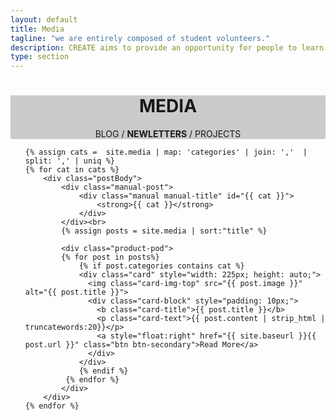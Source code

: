 ```yaml
---
layout: default
title: Media
tagline: "we are entirely composed of student volunteers."
description: CREATE aims to provide an opportunity for people to learn practical skills in engineering, invention and design, and collaborate on ideas and projects.
type: section
---
```



<style type="text/css">
.team-cover {
  background-image: linear-gradient( rgba(0, 0, 0, 0.2), rgba(0, 0, 0, 0.2) ), url(/images/Cover/media.jpg);
	background-attachment: fixed;
}
</style>

<div class="jumbotron general-cover team-cover" >
  <div class="wrapper">
    <center>
      <h1><b>MEDIA</b></h1>
      <span>BLOG / <b>NEWLETTERS</b> / PROJECTS</span>
    </center>
  </div>
</div>

<div class="wrapper">


<ul class="post-list">

	{% assign cats =  site.media | map: 'categories' | join: ','  | split: ',' | uniq %}
    {% for cat in cats %}
	    <div class="postBody">
			<div class="manual-post">
				<div class="manual manual-title" id="{{ cat }}">
			 		<strong>{{ cat }}</strong>
				</div>
			</div><br>
			{% assign posts = site.media | sort:"title" %}

	    	<div class="product-pod">
		    {% for post in posts%}
		    	{% if post.categories contains cat %}
				<div class="card" style="width: 225px; height: auto;">
				  <img class="card-img-top" src="{{ post.image }}" alt="{{ post.title }}">
				  <div class="card-block" style="padding: 10px;">
				    <b class="card-title">{{ post.title }}</b>
				    <p class="card-text">{{ post.content | strip_html | truncatewords:20}}</p>
				    <a style="float:right" href="{{ site.baseurl }}{{ post.url }}" class="btn btn-secondary">Read More</a>
				  </div>
				</div>
	    		{% endif %}
   			 {% endfor %}
			</div>
		</div>
	{% endfor %}
</ul>






</div>